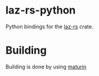 # laz-rs-python

Python bindings for the [laz-rs](https://crates.io/crates/laz) crate.


# Building

Building is done by using [maturin](https://github.com/PyO3/maturin)